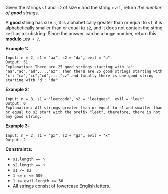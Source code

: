 Given the strings `s1` and `s2` of size `n` and the string `evil`, return _the
number of **good** strings_.

A **good** string has size `n`, it is alphabetically greater than or equal to
`s1`, it is alphabetically smaller than or equal to `s2`, and it does not
contain the string `evil` as a substring. Since the answer can be a huge
number, return this **modulo** `109 + 7`.



**Example 1:**

    
    
    Input: n = 2, s1 = "aa", s2 = "da", evil = "b"
    Output: 51 
    Explanation: There are 25 good strings starting with 'a': "aa","ac","ad",...,"az". Then there are 25 good strings starting with 'c': "ca","cc","cd",...,"cz" and finally there is one good string starting with 'd': "da". 
    

**Example 2:**

    
    
    Input: n = 8, s1 = "leetcode", s2 = "leetgoes", evil = "leet"
    Output: 0 
    Explanation: All strings greater than or equal to s1 and smaller than or equal to s2 start with the prefix "leet", therefore, there is not any good string.
    

**Example 3:**

    
    
    Input: n = 2, s1 = "gx", s2 = "gz", evil = "x"
    Output: 2
    



**Constraints:**

  * `s1.length == n`
  * `s2.length == n`
  * `s1 <= s2`
  * `1 <= n <= 500`
  * `1 <= evil.length <= 50`
  * All strings consist of lowercase English letters.

